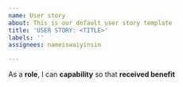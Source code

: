 ```yaml
---
name: User story
about: This is our default user story template
title: 'USER STORY: <TITLE>'
labels: ''
assignees: nameiswaiyinsin

---
```


As a **role**, I can **capability** so that **received benefit**
